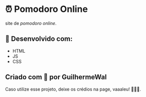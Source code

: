 # ⏰ Pomodoro Online
site de *pomodoro online*.

## 🔧 Desenvolvido com:
- HTML
- JS
- CSS

## Criado com 🧡 por GuilhermeWal
Caso utilize esse projeto, deixe os crédios na page, vaaaleu! 🧡🧡🧡.

